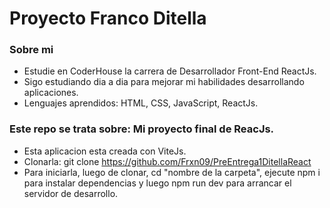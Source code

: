 # Proyecto Franco Ditella

### Sobre mi

* Estudie en CoderHouse la carrera de Desarrollador Front-End ReactJs.
* Sigo estudiando dia a dia para mejorar mi habilidades desarrollando aplicaciones.
* Lenguajes aprendidos: HTML, CSS, JavaScript, ReactJs.

### Este repo se trata sobre: Mi proyecto final de ReacJs.

* Esta aplicacion esta creada con ViteJs.
* Clonarla: git clone https://github.com/Frxn09/PreEntrega1DitellaReact
* Para iniciarla, luego de clonar, cd "nombre de la carpeta", ejecute npm i para instalar dependencias y luego npm run dev para arrancar el servidor de desarrollo.
